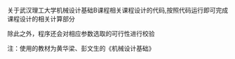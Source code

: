 关于武汉理工大学机械设计基础B课程相关课程设计的代码,按照代码运行即可完成课程设计的相关计算部分

除此之外，程序还会对相应参数选取的可行性进行校验

注：使用的教材为黄华梁、彭文生的《机械设计基础》
